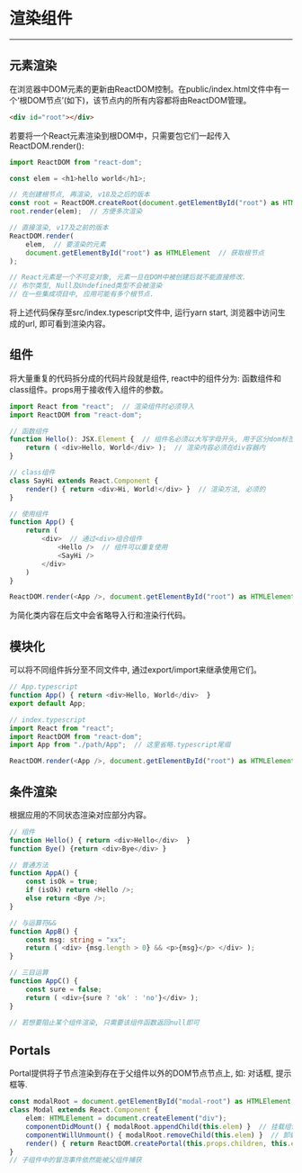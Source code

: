 # 渲染组件
---

## 元素渲染

在浏览器中DOM元素的更新由ReactDOM控制。在public/index.html文件中有一个‘根DOM节点’(如下)，该节点内的所有内容都将由ReactDOM管理。 

```html
<div id="root"></div>
```

若要将一个React元素渲染到根DOM中，只需要包它们一起传入ReactDOM.render():

```typescript
import ReactDOM from "react-dom";

const elem = <h1>hello world</h1>;

// 先创建根节点, 再渲染, v18及之后的版本
const root = ReactDOM.createRoot(document.getElementById("root") as HTMLElement);
root.render(elem);  // 方便多次渲染

// 直接渲染, v17及之前的版本
ReactDOM.render(
    elem,  // 要渲染的元素
    document.getElementById("root") as HTMLElement  // 获取根节点
);

// React元素是一个不可变对象, 元素一旦在DOM中被创建后就不能直接修改.
// 布尔类型, Null及Undefined类型不会被渲染
// 在一些集成项目中, 应用可能有多个根节点.
```

将上述代码保存至src/index.typescript文件中, 运行yarn start, 浏览器中访问生成的url, 即可看到渲染内容。

## 组件

将大量重复的代码拆分成的代码片段就是组件, react中的组件分为: 函数组件和class组件。props用于接收传入组件的参数。

```typescript
import React from "react";  // 渲染组件时必须导入
import ReactDOM from "react-dom";

// 函数组件
function Hello(): JSX.Element {  // 组件名必须以大写字母开头, 用于区分dom标签 
    return ( <div>Hello, World</div> );  // 渲染内容必须在div容器内
}

// class组件
class SayHi extends React.Component {
    render() { return <div>Hi, World!</div> }  // 渲染方法, 必须的
}

// 使用组件
function App() {
    return (
        <div>  // 通过<div>组合组件
            <Hello />  // 组件可以重复使用 
            <SayHi />
        </div>
    )
}

ReactDOM.render(<App />, document.getElementById("root") as HTMLElement);
```

为简化类内容在后文中会省略导入行和渲染行代码。

## 模块化 

可以将不同组件拆分至不同文件中, 通过export/import来继承使用它们。

```typescript
// App.typescript
function App() { return <div>Hello, World</div>  }
export default App;

// index.typescript
import React from "react"; 
import ReactDOM from "react-dom";
import App from "./path/App";  // 这里省略.typescript尾缀

ReactDOM.render(<App />, document.getElementById("root") as HTMLElement);
```

## 条件渲染

根据应用的不同状态渲染对应部分内容。

```typescript
// 组件
function Hello() { return <div>Hello</div>  }
function Bye() {return <div>Bye</div> }

// 普通方法
function AppA() {
    const isOk = true;
    if (isOk) return <Hello />;
    else return <Bye />;
}

// 与运算符&&
function AppB() {
    const msg: string = "xx";
    return ( <div> {msg.length > 0} && <p>{msg}</p> </div> );
}

// 三目运算
function AppC() {
    const sure = false;
    return ( <div>{sure ? 'ok' : 'no'}</div> );
}

// 若想要阻止某个组件渲染, 只需要该组件函数返回null即可
```

## Portals

Portal提供将子节点渲染到存在于父组件以外的DOM节点节点上, 如: 对话框, 提示框等.

```typescript
const modalRoot = document.getElementById("modal-root") as HTMLElement;  // 获取渲染位置
class Modal extends React.Component {
    elem: HTMLElement = document.createElement("div");
    componentDidMount() { modalRoot.appendChild(this.elem) }  // 挂载组件
    componentWillUnmount() { modalRoot.removeChild(this.elem) }  // 卸载组件
    render() { return ReactDOM.createPortal(this.props.children, this.elem) }  // 渲染子组件到指定位置
}
// 子组件中的冒泡事件依然能被父组件捕获
```


